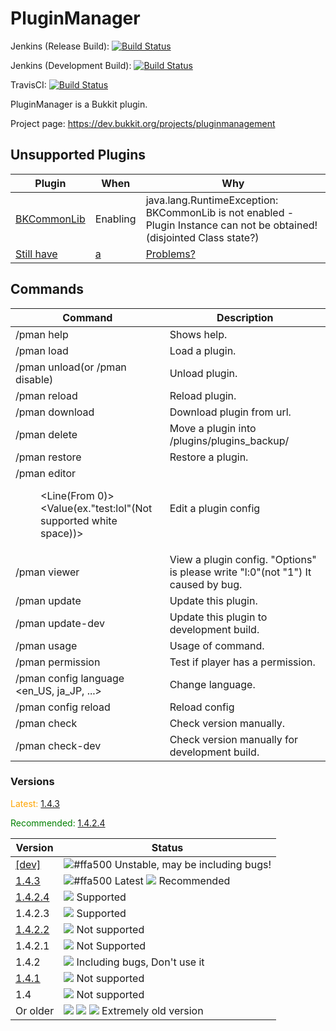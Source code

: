 
# PluginManager

Jenkins (Release Build): [![Build Status](https://ci.rht0910.tk/job/PluginManager/badge/icon)](https://ci.rht0910.tk/job/PluginManager/)

Jenkins (Development Build): [![Build Status](https://ci.rht0910.tk/job/PluginManager-dev/badge/icon)](https://ci.rht0910.tk/job/PluginManager-dev/)

TravisCI: [![Build Status](https://travis-ci.org/rht0910/PluginManager.svg?branch=master)](https://travis-ci.org/rht0910/PluginManager)

PluginManager is a Bukkit plugin.

Project page: https://dev.bukkit.org/projects/pluginmanagement

## Unsupported Plugins
| Plugin | When | Why |
| ------ | ---- | --- |
| [BKCommonLib](https://github.com/bergerhealer/BKCommonLib) | Enabling | java.lang.RuntimeException: BKCommonLib is not enabled - Plugin Instance can not be obtained! (disjointed Class state?) |
| [Still have](https://github.com/rht0910/PluginManager/issues/) | [ a ](https://github.com/rht0910/PluginManager/issues/) | [Problems?](https://github.com/rht0910/PluginManager/issues/) |

## Commands
| Command | Description |
| ---------------------- | --------------------------------- |
| /pman help | Shows help. |
| /pman load <Plugin> | Load a plugin. |
| /pman unload(or /pman disable) <Plugin> | Unload plugin. |
| /pman reload <Plugin> | Reload plugin. |
| /pman download <FileName> <URL> | Download plugin from url. |
| /pman delete <PluginFileName> <Backup file name> | Move a plugin into /plugins/plugins_backup/ |
| /pman restore <FileName> | Restore a plugin. |
| /pman editor <Dir> <File> <Line(From 0)> <Value(ex."test:lol"(Not supported white space))> | Edit a plugin config |
| /pman viewer <Dir> <File> <Options> | View a plugin config. "Options" is please write "l:0"(not "1") It caused by bug. |
| /pman update | Update this plugin. |
| /pman update-dev | Update this plugin to development build. |
| /pman usage <Command> | Usage of command. |
| /pman permission <ID> <Permission Node> | Test if player has a permission. |
| /pman config language <en_US, ja_JP, ...> | Change language. |
| /pman config reload | Reload config |
| /pman check | Check version manually. |
| /pman check-dev | Check version manually for development build. |

### Versions

<span style="color:orange">Latest: [1.4.3](https://github.com/rht0910/PluginManager/releases/tag/1.4.3)</span>

<span style="color:green">Recommended: [1.4.2.4](https://github.com/rht0910/PluginManager/releases/tag/1.4.2.4)</span>

| Version | Status |
| ----- | ----- |
| [\[dev\]](https://github.com/rht0910/PluginManager/tree/dev) | ![#ffa500](https://placehold.it/15/ffa500/000000?text=+) Unstable, may be including bugs! |
| [1.4.3](https://github.com/rht0910/PluginManager/releases/tag/1.4.3) | ![#ffa500](https://placehold.it/15/ffa500/000000?text=+) Latest ![](https://placehold.it/15/00ff00/000000?text=+) Recommended|
| [1.4.2.4](https://github.com/rht0910/PluginManager/releases/tag/1.4.2.4) | ![](https://placehold.it/15/00ff00/000000?text=+) Supported |
| 1.4.2.3 | ![](https://placehold.it/15/00ff00/000000?text=+) Supported |
| [1.4.2.2](https://github.com/rht0910/PluginManager/releases/tag/1.4.2.2) | ![](https://placehold.it/15/ff0000/000000?text=+) Not supported |
| 1.4.2.1 | ![](https://placehold.it/15/ff0000/000000?text=+) Not Supported |
| 1.4.2 | ![](https://placehold.it/15/ff0000/000000?text=+) Including bugs, Don't use it |
| [1.4.1](https://github.com/rht0910/PluginManager/releases/tag/1.4.1) | ![](https://placehold.it/15/ff0000/000000?text=+) Not supported |
| 1.4 | ![](https://placehold.it/15/ff0000/000000?text=+) Not supported |
| Or older | ![](https://placehold.it/15/ff0000/000000?text=+) ![](https://placehold.it/15/ff0000/000000?text=+) ![](https://placehold.it/15/ff0000/000000?text=+) Extremely old version |
